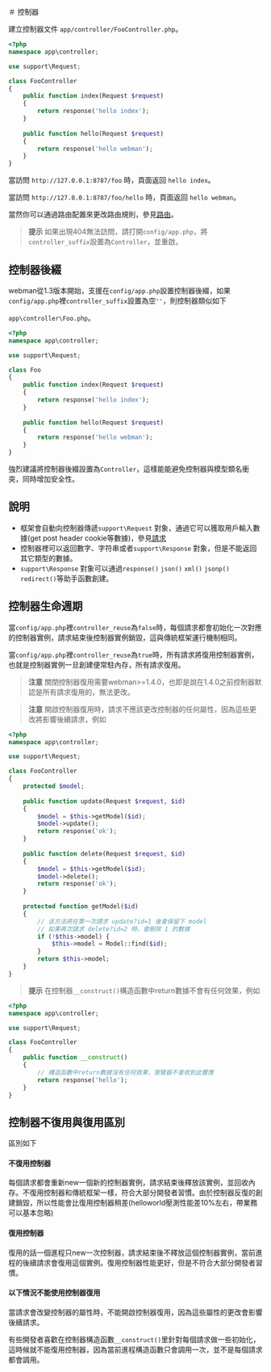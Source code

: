 ＃ 控制器

建立控制器文件 `app/controller/FooController.php`。

```php
<?php
namespace app\controller;

use support\Request;

class FooController
{
    public function index(Request $request)
    {
        return response('hello index');
    }
    
    public function hello(Request $request)
    {
        return response('hello webman');
    }
}
```

當訪問 `http://127.0.0.1:8787/foo` 時，頁面返回 `hello index`。

當訪問 `http://127.0.0.1:8787/foo/hello` 時，頁面返回 `hello webman`。

當然你可以通過路由配置來更改路由規則，參見[路由](route.md)。

> **提示**
> 如果出現404無法訪問，請打開`config/app.php`，將`controller_suffix`設置為`Controller`，並重啟。

## 控制器後綴
webman從1.3版本開始，支援在`config/app.php`設置控制器後綴，如果`config/app.php`裡`controller_suffix`設置為空`''`，則控制器類似如下

`app\controller\Foo.php`。

```php
<?php
namespace app\controller;

use support\Request;

class Foo
{
    public function index(Request $request)
    {
        return response('hello index');
    }
    
    public function hello(Request $request)
    {
        return response('hello webman');
    }
}
```

強烈建議將控制器後綴設置為`Controller`，這樣能能避免控制器與模型類名衝突，同時增加安全性。

## 說明
 - 框架會自動向控制器傳遞`support\Request` 對象，通過它可以獲取用戶輸入數據(get post header cookie等數據)，參見[請求](request.md)
 - 控制器裡可以返回數字、字符串或者`support\Response` 對象，但是不能返回其它類型的數據。
 - `support\Response` 對象可以通過`response()` `json()` `xml()` `jsonp()` `redirect()`等助手函數創建。

## 控制器生命週期

當`config/app.php`裡`controller_reuse`為`false`時，每個請求都會初始化一次對應的控制器實例，請求結束後控制器實例銷毀，這與傳統框架運行機制相同。

當`config/app.php`裡`controller_reuse`為`true`時，所有請求將復用控制器實例，也就是控制器實例一旦創建便常駐內存，所有請求復用。

> **注意**
> 關閉控制器復用需要webman>=1.4.0，也即是說在1.4.0之前控制器默認是所有請求復用的，無法更改。

> **注意**
> 開啟控制器復用時，請求不應該更改控制器的任何屬性，因為這些更改將影響後續請求，例如

```php
<?php
namespace app\controller;

use support\Request;

class FooController
{
    protected $model;
    
    public function update(Request $request, $id)
    {
        $model = $this->getModel($id);
        $model->update();
        return response('ok');
    }
    
    public function delete(Request $request, $id)
    {
        $model = $this->getModel($id);
        $model->delete();
        return response('ok');
    }
    
    protected function getModel($id)
    {
        // 该方法將在第一次請求 update?id=1 後會保留下 model
        // 如果再次請求 delete?id=2 時，會刪除 1 的數據
        if (!$this->model) {
            $this->model = Model::find($id);
        }
        return $this->model;
    }
}
```

> **提示**
> 在控制器`__construct()`構造函數中return數據不會有任何效果，例如

```php
<?php
namespace app\controller;

use support\Request;

class FooController
{
    public function __construct()
    {
        // 構造函數中return數據沒有任何效果，瀏覽器不會收到此響應
        return response('hello'); 
    }
}
```

## 控制器不復用與復用區別
區別如下

#### 不復用控制器
每個請求都會重新new一個新的控制器實例，請求結束後釋放該實例，並回收內存。不復用控制器和傳統框架一樣，符合大部分開發者習慣。由於控制器反復的創建銷毀，所以性能會比復用控制器稍差(helloworld壓測性能差10%左右，帶業務可以基本忽略)

#### 復用控制器
復用的話一個進程只new一次控制器，請求結束後不釋放這個控制器實例，當前進程的後續請求會復用這個實例。復用控制器性能更好，但是不符合大部分開發者習慣。

#### 以下情況不能使用控制器復用

當請求會改變控制器的屬性時，不能開啟控制器復用，因為這些屬性的更改會影響後續請求。

有些開發者喜歡在控制器構造函數`__construct()`里針對每個請求做一些初始化，這時候就不能復用控制器，因為當前進程構造函數只會調用一次，並不是每個請求都會調用。